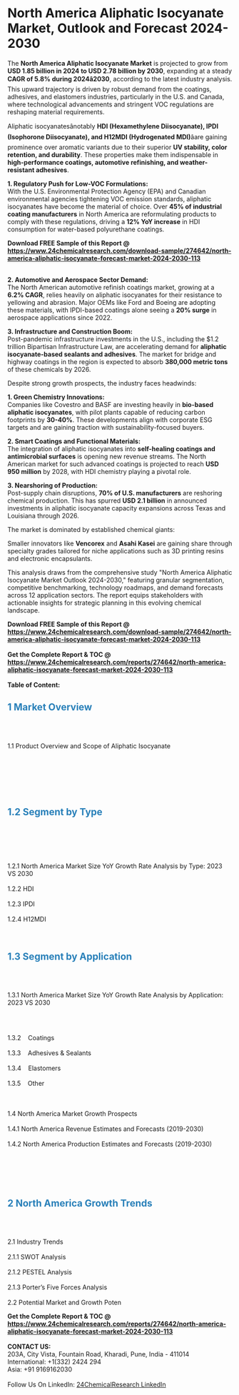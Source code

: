 <h1>North America Aliphatic Isocyanate Market, Outlook and Forecast 2024-2030</h1><p>The <strong>North America Aliphatic Isocyanate Market</strong> is projected to grow from <strong>USD 1.85 billion in 2024 to USD 2.78 billion by 2030</strong>, expanding at a steady <strong>CAGR of 5.8% during 2024â2030</strong>, according to the latest industry analysis. This upward trajectory is driven by robust demand from the coatings, adhesives, and elastomers industries, particularly in the U.S. and Canada, where technological advancements and stringent VOC regulations are reshaping material requirements.</p><p>Aliphatic isocyanatesânotably <strong>HDI (Hexamethylene Diisocyanate), IPDI (Isophorone Diisocyanate), and H12MDI (Hydrogenated MDI)</strong>âare gaining prominence over aromatic variants due to their superior <strong>UV stability, color retention, and durability</strong>. These properties make them indispensable in <strong>high-performance coatings, automotive refinishing, and weather-resistant adhesives</strong>.</p><p><strong>1. Regulatory Push for Low-VOC Formulations:</strong><br>
With the U.S. Environmental Protection Agency (EPA) and Canadian environmental agencies tightening VOC emission standards, aliphatic isocyanates have become the material of choice. Over <strong>45% of industrial coating manufacturers</strong> in North America are reformulating products to comply with these regulations, driving a <strong>12% YoY increase</strong> in HDI consumption for water-based polyurethane coatings.</p><div><b>Download FREE Sample of this Report @ 
            <a href="https://www.24chemicalresearch.com/download-sample/274642/north-america-aliphatic-isocyanate-forecast-market-2024-2030-113">
            https://www.24chemicalresearch.com/download-sample/274642/north-america-aliphatic-isocyanate-forecast-market-2024-2030-113</a></b></div><br><p><strong>2. Automotive and Aerospace Sector Demand:</strong><br>
The North American automotive refinish coatings market, growing at a <strong>6.2% CAGR</strong>, relies heavily on aliphatic isocyanates for their resistance to yellowing and abrasion. Major OEMs like Ford and Boeing are adopting these materials, with IPDI-based coatings alone seeing a <strong>20% surge</strong> in aerospace applications since 2022.</p><p><strong>3. Infrastructure and Construction Boom:</strong><br>
Post-pandemic infrastructure investments in the U.S., including the $1.2 trillion Bipartisan Infrastructure Law, are accelerating demand for <strong>aliphatic isocyanate-based sealants and adhesives</strong>. The market for bridge and highway coatings in the region is expected to absorb <strong>380,000 metric tons</strong> of these chemicals by 2026.</p><p>Despite strong growth prospects, the industry faces headwinds:</p><p><strong>1. Green Chemistry Innovations:</strong><br>
Companies like Covestro and BASF are investing heavily in <strong>bio-based aliphatic isocyanates</strong>, with pilot plants capable of reducing carbon footprints by <strong>30-40%</strong>. These developments align with corporate ESG targets and are gaining traction with sustainability-focused buyers.</p><p><strong>2. Smart Coatings and Functional Materials:</strong><br>
The integration of aliphatic isocyanates into <strong>self-healing coatings and antimicrobial surfaces</strong> is opening new revenue streams. The North American market for such advanced coatings is projected to reach <strong>USD 950 million</strong> by 2028, with HDI chemistry playing a pivotal role.</p><p><strong>3. Nearshoring of Production:</strong><br>
Post-supply chain disruptions, <strong>70% of U.S. manufacturers</strong> are reshoring chemical production. This has spurred <strong>USD 2.1 billion</strong> in announced investments in aliphatic isocyanate capacity expansions across Texas and Louisiana through 2026.</p><p>The market is dominated by established chemical giants:</p><p>Smaller innovators like <strong>Vencorex</strong> and <strong>Asahi Kasei</strong> are gaining share through specialty grades tailored for niche applications such as 3D printing resins and electronic encapsulants.</p><p>This analysis draws from the comprehensive study "North America Aliphatic Isocyanate Market Outlook 2024-2030," featuring granular segmentation, competitive benchmarking, technology roadmaps, and demand forecasts across 12 application sectors. The report equips stakeholders with actionable insights for strategic planning in this evolving chemical landscape.</p><div><b>Download FREE Sample of this Report @ 
            <a href="https://www.24chemicalresearch.com/download-sample/274642/north-america-aliphatic-isocyanate-forecast-market-2024-2030-113">
            https://www.24chemicalresearch.com/download-sample/274642/north-america-aliphatic-isocyanate-forecast-market-2024-2030-113</a></b></div><br><div><b>Get the Complete Report & TOC @ 
            <a href="https://www.24chemicalresearch.com/reports/274642/north-america-aliphatic-isocyanate-forecast-market-2024-2030-113">
            https://www.24chemicalresearch.com/reports/274642/north-america-aliphatic-isocyanate-forecast-market-2024-2030-113</a></b></div><br>
            <b>Table of Content:</b><p><h2><strong><span style="color:#2980b9">1 Market Overview&nbsp;&nbsp;</span></strong> &nbsp;</h2><br />
<br />
<p>1.1 Product Overview and Scope of Aliphatic Isocyanate&nbsp;&nbsp;</p><br />
<br />
<h2>&nbsp;<br /><br />
<span style="color:#2980b9"><strong>1.2 Segment by Type&nbsp;&nbsp;</strong></span> &nbsp;</h2><br />
<br />
<p><br /><br />
1.2.1 North America Market Size YoY Growth Rate Analysis by Type: 2023 VS 2030&nbsp;&nbsp; &nbsp;<br /><br />
1.2.2 HDI&nbsp;&nbsp; &nbsp;<br /><br />
1.2.3 IPDI<br /><br />
1.2.4 H12MDI<br /><br />
<br />
<h2><strong><span style="color:#2980b9">1.3 Segment by Application&nbsp;&nbsp; &nbsp;</span></strong></h2><br />
<br />
<p>1.3.1 North America Market Size YoY Growth Rate Analysis by Application: 2023 VS 2030&nbsp;&nbsp; &nbsp;</p><br />
<br />
<p>1.3.2&nbsp;&nbsp; &nbsp;Coatings<br /><br />
1.3.3&nbsp;&nbsp; &nbsp;Adhesives & Sealants<br /><br />
1.3.4&nbsp;&nbsp; &nbsp;Elastomers<br /><br />
1.3.5&nbsp;&nbsp; &nbsp;Other<br /><br />
&nbsp;&nbsp; &nbsp;<br /><br />
1.4 North America Market Growth Prospects&nbsp;&nbsp; &nbsp;<br /><br />
1.4.1 North America Revenue Estimates and Forecasts (2019-2030)&nbsp;&nbsp; &nbsp;<br /><br />
1.4.2 North America Production Estimates and Forecasts (2019-2030)<br /><br />
&nbsp;&nbsp; &nbsp;</p><br />
<br />
<h2><strong><span style="color:#2980b9">2 North America Growth Trends&nbsp;</span></strong>&nbsp; &nbsp;</h2><br />
<br />
<p>2.1 Industry Trends&nbsp;&nbsp; &nbsp;<br /><br />
2.1.1 SWOT Analysis&nbsp;&nbsp; &nbsp;<br /><br />
2.1.2 PESTEL Analysis&nbsp;&nbsp; &nbsp;<br /><br />
2.1.3 Porter&rsquo;s Five Forces Analysis&nbsp;&nbsp; &nbsp;<br /><br />
2.2 Potential Market and Growth Poten</p><div><b>Get the Complete Report & TOC @ 
            <a href="https://www.24chemicalresearch.com/reports/274642/north-america-aliphatic-isocyanate-forecast-market-2024-2030-113">
            https://www.24chemicalresearch.com/reports/274642/north-america-aliphatic-isocyanate-forecast-market-2024-2030-113</a></b></div><br><b>CONTACT US:</b><br>
            203A, City Vista, Fountain Road, Kharadi, Pune, India - 411014<br>
            International: +1(332) 2424 294<br>
            Asia: +91 9169162030 <br><br>
            Follow Us On LinkedIn: <a href="https://www.linkedin.com/company/24chemicalresearch/">24ChemicalResearch LinkedIn</a>